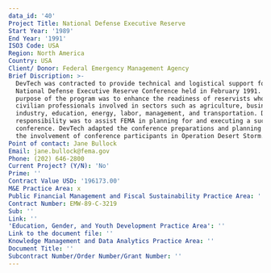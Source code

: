 ```yaml
---
data_id: '40'
Project Title: National Defense Executive Reserve
Start Year: '1989'
End Year: '1991'
ISO3 Code: USA
Region: North America
Country: USA
Client/ Donor: Federal Emergency Management Agency
Brief Discription: >-
  DevTech was contracted to provide technical and logistical support for the
  National Defense Executive Reserve Conference held in February 1991. The
  purpose of the program was to enhance the readiness of reservists who were
  civilian professionals involved in sectors such as agriculture, business and
  industry, education, energy, labor, management, and transportation. DevTech's
  responsibility was to assist FEMA in planning for and executing a successful
  conference. DevTech adapted the conference preparations and planning to absorb
  the involvement of conference participants in Operation Desert Storm.
Point of contact: Jane Bullock
Email: jane.bullock@fema.gov
Phone: (202) 646-2800
Current Project? (Y/N): 'No'
Prime: ''
Contract Value USD: '196173.00'
M&E Practice Area: x
Public Financial Management and Fiscal Sustainability Practice Area: ''
Contract Number: EMW-89-C-3219
Sub: ''
Link: ''
'Education, Gender, and Youth Development Practice Area': ''
Link to the document file: ''
Knowledge Management and Data Analytics Practice Area: ''
Document Title: ''
Subcontract Number/Order Number/Grant Number: ''
---
```

